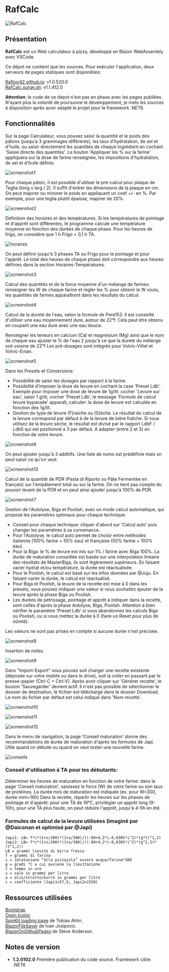 # RafCalc

![RafCalc](MdImages/rafcalc_logo.png)

## Présentation

**RafCalc** est un Web calculateur à pizza, développé en Blazor WebAssembly avec VSCode.

Ce dépot ne contient que les sources. Pour exécuter l'application, deux serveurs de pages statiques sont disponibles:

[Rafbor42.github.io](https://rafbor42.github.io): v1.0.520.0</br>
[RafCalc.surge.sh](https://rafcalc.surge.sh/): v1.1.412.0

**Attention**: le code de ce dépot n'est pas en phase avec les pages publiées. N'ayant plus la volonté de poursuivre le développement, je mets les sources à disposition après avoir adapté le projet pour le framework .NET6.

## Fonctionnalités

Sur la page Calculateur, vous pouvez saisir la quantité et le poids des pâtons (jusqu'à 3 grammages différents), les taux d'hydratation, de sel et d'huile, ou saisir directement les quantités de chaque ingrédient en cochant 'Saisie directe des quantités'. Le bouton 'Appliquer les % sur la farine' appliquera sur la dose de farine renseignée, les impositions d'hydratation, de sel et d'huile définis.

![screenshot1](MdImages/screenshot1.png)

Pour chaque pâton, il est possible d'utiliser le pré-calcul pour plaque de Teglia (long x larg / 2). Il suffit d'entrer les dimensions de la plaque en cm. On peut majorer ou minorer le poids en appliquant un coef +/- en %. Par exemple, pour une teglia plutôt épaisse, majorer de 20%.

![screenshot2](MdImages/screenshot2.jpg)

Définition des horaires et des températures. Si les températures de pointage et d'apprêt sont différentes, le programme calcule une température moyenne en fonction des durées de chaque phase. Pour les heures de frigo, on considère que 1 h Frigo = 0,1 h TA.

![horaires](MdImages/horaires.png)

On peut définir jusqu'à 3 phases TA ou Frigo pour le pointage et pour l'apprêt. Le total des heures de chaque phase doit correspondre aux heures définies dans la section Horaires-Températures.

![screenshot3](MdImages/screenshot3.jpg)

Calcul des quantités et de la force moyenne d'un mélange de farines: renseigner les W de chaque farine et régler les % pour obtenir le W voulu, les quantités de farines apparaîtront dans les résultats du calcul.

![screenshot4](MdImages/screenshot4.jpg)

Calcul de la dureté de l'eau, selon la formule de Pere153. Il est conseillé d'utiliser une eau moyennement dure, autour de 22°f. Cela peut être obtenu en coupant une eau dure avec une eau douce.

Renseigner les teneurs en calcium (Ca) et magnésium (Mg) ainsi que le nom de chaque eau
ajuster le % de l'eau 2 jusqu'à ce que la dureté du mélange soit voisine de 22°f
 Les pré-dosages sont intégrés pour Volvic-Vittel et Volvic-Evian.

![screenshot5](MdImages/screenshot5.jpg)

Dans les Presets et Conversions:

* Possibilité de saisir les dosages par rapport à la farine.
* Possibilité d'imposer la dose de levure en cochant la case 'Preset Ldb'. Exemple pour imposer une dose de levure de 1g/lit: cocher 'Levure sur eau', saisir 1 g/lit, cocher 'Preset Ldb', le message 'Formule de calcul levure bypassée' apparaît, calculer: la dose de levure est calculée en fonction des 1g/lit.
* Gestion du type de levure (F)raiche ou (S)èche. Le résultat du calcul de la levure correspond par défaut à de la levure de bière fraîche. Si vous utilisez de la levure sèche, le résultat est divisé par le rapport LdbF / LdbS qui est positionné à 3 par défaut. A adapter (entre 2 et 3) en fonction de votre levure.

![screenshot6](MdImages/screenshot6.jpg)

On peut ajouter jusqu'à 3 additifs. Une liste de noms est prédéfinie mais on peut saisir ce qu'on veut.

![screenshot13](MdImages/screenshot13.jpg)

Calcul de la quantité de PDR (Pasta di Riporto ou Pâte Fermentée en français) sur l'empâtement total ou sur la farine. On ne tient pas compte du pouvoir levant de la PDR et on peut ainsi ajouter jusqu'à 100% de PDR.

![screenshot7](MdImages/screenshot7.jpg)

Gestion de l'Autolyse, Biga et Poolish, avec un mode calcul automatique, qui propose les paramètres optimaux pour chaque technique:

* Conseil pour chaque technique: cliquer d'abord sur 'Calcul auto' puis changer les paramètres à sa convenance.
* Pour l'Autolyse, le calcul auto permet de choisir entre méthodes italienne (100% farine + 55% eau) et française (50% farine + 100% eau).
* Pour la Biga: le % de levure est mis sur 1% / farine avec Biga 100%. La durée de maturation conseillée est basée sur une interpolation linéaire des résultats de MasterBiga, ils sont légèrement supérieurs. En faisant varier hydrat et/ou température, la durée est réactualisée.
* Pour le Poolish, le calcul est basé sur les infos données par @Juju. En faisant varier la durée, le calcul est réactualisé.
* Pour Biga et Poolish, la levure de la recette est mise à 0 dans les presets, vous pouvez indiquer une valeur si vous souhaitez ajouter de la levure après la phase Biga ou Poolish.
* Les durées de pétrissage, pointage et apprêt à indiquer dans la recette, sont celles d'après la phase Autolyse, Biga, Poolish. Attention à bien vérifier le paramètre 'Preset Ldb' si vous abandonnez les calculs Biga ou Poolish, ou si vous mettez la durée à 0 (faire un Reset pour plus de sûreté).

Les valeurs ne sont pas prises en compte si aucune durée n'est précisée.

![screenshot8](MdImages/screenshot8.jpg)

Insertion de notes.

![screenshot9](MdImages/screenshot9.jpg)

Dans "Import-Export" vous pouvez soit charger une recette existante (déposée sur votre mobile ou dans le drive), soit la coller en passant par le presse-papier (Ctrl-C + Ctrl-V). Après avoir cliquer sur 'Générer recette', le bouton 'Sauvegarder' devient actif. Il n'est pas possible de sélectionner le dossier de destination, le fichier est téléchargé dans le dossier Download. Le nom du fichier par défaut est celui indiqué dans 'Nom recette'.

![screenshot10](MdImages/screenshot10.png)

![screenshot11](MdImages/screenshot11.jpg)

![screenshot12](MdImages/screenshot12.jpg)

Dans le menu de navigation, la page 'Conseil maturation' donne des recommandations de durée de maturation d'après les formules de Japi. Utile quand on débute ou quand on veut tester une nouvelle farine.

![conseils](MdImages/Conseils.png)

### Conseil d'utilisation à TA pour les débutants:

Déterminer les heures de maturation en fonction de votre farine: dans la page 'Conseil maturation', saisissez la force (W) de votre farine ou son taux de protéines. La durée mini de maturation est indiquée (ex. pour W=300, durée mini=16h)
Dans la recette, répartir les heures sur les phases de pointage et d'apprêt: pour une TA de 19°C, privilégier un apprêt long (9-10h), pour une TA plus haute, on peut réduire l'apprêt, jusqu'à 4-5h en été.

### Formules de calcul de la levure utilisées (imaginé par @Daiconan et optimisé par @Japi)

```text
Japi1: LB= f*c*(1+s/200)*(1+o/300)/((-80+4,2*i-0,0305*i^2)*(g*t)^1,2)
Japi2: LB= f*c*(1+s/200)*(1+o/300)/((-80+4,2*i-0,0305*i^2)*(g^2,5)*(t^1,2))
LB = grammi lievito di birra fresco
f = grammi di farina
i = idratazione “alla pizzaiola” ovvero acqua/farina*100
g = gradi °C a cui avviene la lievitazione
t = tempo in ore
s = sale in grammi per litro
o = olio/strutto/burro in grammi per litro
c = coefficiente (Japi1=57,5; Japi2=2250)
```

## Ressources utilisées

[Bootstrap](https://getbootstrap.com/)</br>
[Open Iconic](https://useiconic.com/open)</br>
[SpinKit loading page](https://tobiasahlin.com/spinkit/) de Tobias Ahlin.</br>
[BlazorFileSaver](https://github.com/IvanJosipovic/BlazorFileSaver) de Ivan Josipovic.</br>
[BlazorOnGithubPages](https://github.com/SteveSandersonMS/BlazorOnGitHubPages) de Steve Anderson.

## Notes de version

* **1.2.0102.0**
    Première publication du code source.
    Framework cible: .NET6
